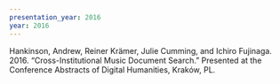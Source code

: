```yaml
---
presentation_year: 2016
year: 2016
---
```


Hankinson, Andrew, Reiner Krämer, Julie Cumming, and Ichiro Fujinaga. 2016. “Cross-Institutional Music Document Search.” Presented at the Conference Abstracts of Digital Humanities, Kraków, PL.